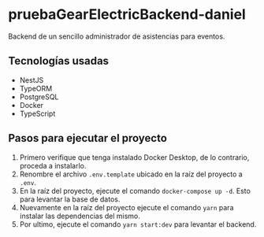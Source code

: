 # pruebaGearElectricBackend-daniel

Backend de un sencillo administrador de asistencias para eventos.

## Tecnologías usadas

 - NestJS
 - TypeORM
 - PostgreSQL
 - Docker
 - TypeScript

## Pasos para ejecutar el proyecto

 1. Primero verifique que tenga instalado Docker Desktop, de lo contrario, proceda a instalarlo.
 2. Renombre el archivo `.env.template` ubicado en la raíz del proyecto a `.env`.
 3. En la raíz del proyecto, ejecute el comando `docker-compose up -d`. Esto para levantar la base de datos.
 4. Nuevamente en la raíz del proyecto ejecute el comando `yarn` para instalar las dependencias del mismo.
 5. Por ultimo, ejecute el comando `yarn start:dev` para levantar el backend.

